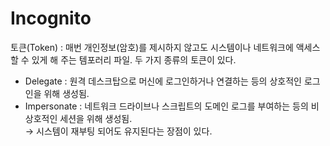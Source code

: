 # Incognito
토큰(Token) : 매번 개인정보(암호)를 제시하지 않고도 시스템이나 네트워크에 액세스 할 수 있게 해 주는 템포러리 파일. 두 가지 종류의 토큰이 있다.  
- Delegate : 원격 데스크탑으로 머신에 로그인하거나 연결하는 등의 상호적인 로그인을 위해 생성됨.  
- Impersonate : 네트워크 드라이브나 스크립트의 도메인 로그를 부여하는 등의 비상호적인 세션을 위해 생성됨.  
→ 시스템이 재부팅 되어도 유지된다는 장점이 있다.  
